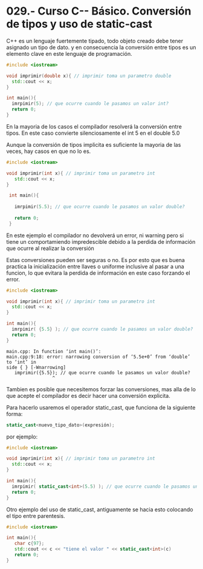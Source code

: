 029.- Curso C-- Básico. Conversión de tipos y uso de static-cast
===

C++ es un lenguaje fuertemente tipado, todo objeto creado debe tener asignado
un tipo de dato. y en consecuencia la conversión entre tipos es un elemento
clave en este lenguaje de programación.

 ```c++
 #include <iostream>

void imprimir(double x){ // imprimir toma un parametro double
   std::cout << x;
}

 int main(){
   imrpimir(5); // que ocurre cuando le pasamos un valor int?
   return 0;
 }
 ```

En la mayoria de los casos el compilador resolverá la conversión entre tipos.
En este caso convierte silenciosamente el int 5 en el double 5.0

Aunque la conversión de tipos implicita es suficiente la mayoria de las veces,
hay casos en que no lo es.


```c++
#include <iostream>

void imprimir(int x){ // imprimir toma un parametro int
   std::cout << x;
}

 int main(){
   
   imrpimir(5.5); // que ocurre cuando le pasamos un valor double?
 
   return 0;
 }
 ```

En este ejemplo el compilador no devolverá un error, ni warning pero si tiene
un comportamiendo impredescible debido a la perdida de información que ocurre
 al realizar la conversión

Estas conversiones pueden ser seguras o no. Es por esto que es buena practica
la inicialización entre llaves o uniforme inclusive al pasar a una funcion, lo
que evitara la perdida de información en este caso forzando el error.

 ```c++
 #include <iostream>

void imprimir(int x){ // imprimir toma un parametro int
   std::cout << x;
}

 int main(){
   imrpimir( {5.5} ); // que ocurre cuando le pasamos un valor double?
   return 0;
 }
 ```

 ```
 main.cpp: In function ‘int main()’:
main.cpp:9:18: error: narrowing conversion of ‘5.5e+0’ from ‘double’ to ‘int’ in
side { } [-Wnarrowing]
    imprimir({5.5}); // que ocurre cuando le pasamos un valor double?
                  ^
 ```

 Tambien es posible que necesitemos forzar las conversiones, mas alla de lo que
 acepte el compilador es decir hacer una conversión explicita.

 Para hacerlo usaremos el operador static_cast, que funciona de la siguiente forma:
 ```cpp
 static_cast<nuevo_tipo_dato>(expresión);
 ```

 por ejemplo:
 ```c++
 #include <iostream>

void imprimir(int x){ // imprimir toma un parametro int
   std::cout << x;
}

 int main(){
   imrpimir( static_cast<int>(5.5) ); // que ocurre cuando le pasamos un valor double?
   return 0;
 }
 ```
 
Otro ejemplo del uso de static_cast, antiguamente se hacia esto colocando el tipo entre parentesis.
```c++
#include <iostream>

int main(){
   char c{97};
   std::cout << c << "tiene el valor " << static_cast<int>(c) 
   return 0;
}
```

